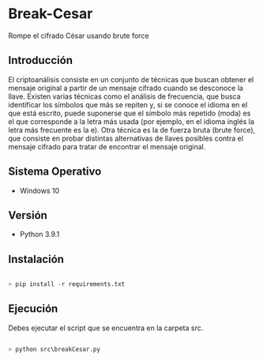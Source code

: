 # Break-Cesar
Rompe el cifrado César usando brute force

## Introducción
El criptoanálisis consiste en un conjunto de técnicas que buscan obtener el mensaje original a partir de un mensaje cifrado cuando se desconoce la llave. Existen varias técnicas como el análisis de frecuencia, que busca identificar los símbolos que más se repiten y, si se conoce el idioma en el que está escrito, puede suponerse que el símbolo más repetido (moda) es el que corresponde a la letra más usada (por ejemplo, en el idioma inglés la letra más frecuente es la e). Otra técnica es la de fuerza bruta (brute force), que consiste en probar distintas alternativas de llaves posibles contra el mensaje cifrado para tratar de encontrar el mensaje original.

## Sistema Operativo
- Windows 10

## Versión
- Python 3.9.1

## Instalación
```python	

> pip install -r requirements.txt

```

## Ejecución
Debes ejecutar el script que se encuentra en la carpeta src.

```python	

> python src\breakCesar.py

```
